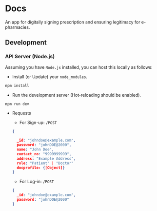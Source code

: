# Docs

An app for digitally signing prescription and ensuring legitimacy for e-pharmacies.

## Development

### API Server (Node.js)

Assuming you have `Node.js` installed, you can host this locally as follows:

* Install (or Update) your `node_modules`.

```bash
npm install
```

* Run the development server (Hot-reloading should be enabled).

```bash
npm run dev
```

* Requests

  * For Sign-up: `/POST`

  ```json
  {

    _id: "johndoe@example.com",
    password: "johnDOE@2000",
    name: "John Doe",
    contact_no: "9999999999",
    address: "Example Address",
    role: "Patient" | "Doctor"
    docprofile: {[Object]}
  }
  ```

  * For Log-in: `/POST`

  ```json
  {
    _id: "johndoe@example.com",
    password: "johnDOE@2000"
  }

  ```
